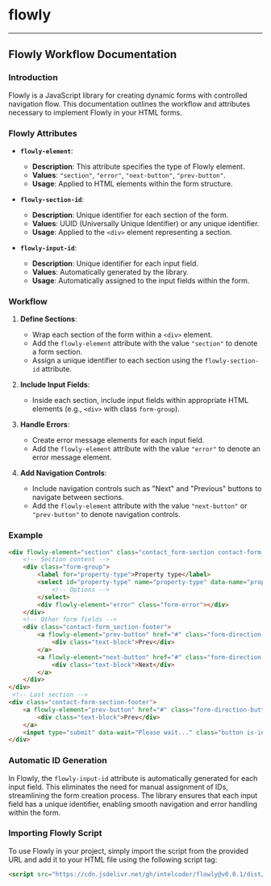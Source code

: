 # flowly

---

## Flowly Workflow Documentation

### Introduction

Flowly is a JavaScript library for creating dynamic forms with controlled navigation flow. This documentation outlines the workflow and attributes necessary to implement Flowly in your HTML forms.

### Flowly Attributes

- **`flowly-element`**:

  - **Description**: This attribute specifies the type of Flowly element.
  - **Values**: `"section"`, `"error"`, `"next-button"`, `"prev-button"`.
  - **Usage**: Applied to HTML elements within the form structure.

- **`flowly-section-id`**:

  - **Description**: Unique identifier for each section of the form.
  - **Values**: UUID (Universally Unique Identifier) or any unique identifier.
  - **Usage**: Applied to the `<div>` element representing a section.

- **`flowly-input-id`**:
  - **Description**: Unique identifier for each input field.
  - **Values**: Automatically generated by the library.
  - **Usage**: Automatically assigned to the input fields within the form.

### Workflow

1. **Define Sections**:

   - Wrap each section of the form within a `<div>` element.
   - Add the `flowly-element` attribute with the value `"section"` to denote a form section.
   - Assign a unique identifier to each section using the `flowly-section-id` attribute.

2. **Include Input Fields**:

   - Inside each section, include input fields within appropriate HTML elements (e.g., `<div>` with class `form-group`).

3. **Handle Errors**:

   - Create error message elements for each input field.
   - Add the `flowly-element` attribute with the value `"error"` to denote an error message element.

4. **Add Navigation Controls**:
   - Include navigation controls such as "Next" and "Previous" buttons to navigate between sections.
   - Add the `flowly-element` attribute with the value `"next-button"` or `"prev-button"` to denote navigation controls.

### Example

```markdown
<div flowly-element="section" class="contact_form-section contact-form_search-criteria" flowly-section-id="288e3625-f779-4d9d-82bd-e95cba9f7ed6">
    <!-- Section content -->
    <div class="form-group">
        <label for="property-type">Property type</label>
        <select id="property-type" name="property-type" data-name="property-type" required="" class="form_select w-select" flowly-element="input">
            <!-- Options -->
        </select>
        <div flowly-element="error" class="form-error"></div>
    </div>
    <!-- Other form fields -->
    <div class="contact-form_section-footer">
        <a flowly-element="prev-button" href="#" class="form-direction-button is-prev w-inline-block">
            <div class="text-block">Prev</div>
        </a>
        <a flowly-element="next-button" href="#" class="form-direction-button w-inline-block">
            <div class="text-block">Next</div>
        </a>
    </div>
</div>
 <!-- Last section -->
<div class="contact-form-section-footer">
    <a flowly-element="prev-button" href="#" class="form-direction-button is-prev w-inline-block">
        <div class="text-block">Prev</div>
    </a>
    <input type="submit" data-wait="Please wait..." class="button is-invert is-submit w-button" value="Submit">
</div>
```


### Automatic ID Generation

In Flowly, the `flowly-input-id` attribute is automatically generated for each input field. This eliminates the need for manual assignment of IDs, streamlining the form creation process. The library ensures that each input field has a unique identifier, enabling smooth navigation and error handling within the form.

### Importing Flowly Script

To use Flowly in your project, simply import the script from the provided URL and add it to your HTML file using the following script tag:

```html
<script src="https://cdn.jsdelivr.net/gh/intelcoder/flowly@v0.0.1/dist/flowly.js" type="module" defer></script>